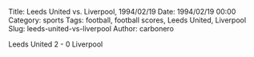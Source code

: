 Title: Leeds United vs. Liverpool, 1994/02/19
Date: 1994/02/19 00:00
Category: sports
Tags: football, football scores, Leeds United, Liverpool
Slug: leeds-united-vs-liverpool
Author: carbonero


Leeds United 2 - 0 Liverpool
